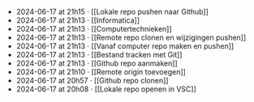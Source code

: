 - 2024-06-17 at 21h15 · [[Lokale repo pushen naar Github]]
- 2024-06-17 at 21h13 · [[Informatica]]
- 2024-06-17 at 21h13 · [[Computertechnieken]]
- 2024-06-17 at 21h13 · [[Remote repo clonen en wijzigingen pushen]]
- 2024-06-17 at 21h13 · [[Vanaf computer repo maken en pushen]]
- 2024-06-17 at 21h13 · [[Bestand tracken met Git]]
- 2024-06-17 at 21h13 · [[Github repo aanmaken]]
- 2024-06-17 at 21h10 · [[Remote origin toevoegen]]
- 2024-06-17 at 20h57 · [[Github repo clonen]]
- 2024-06-17 at 20h08 · [[Lokale repo openen in VSC]]

